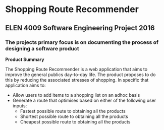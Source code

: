 # Shopping Route Recommender
## ELEN 4009 Software Engineering Project 2016
### The projects primary focus is on documenting the process of designing a software product

**Product Summary**

The Shopping Route Recommender is a web application that aims to improve the general publics day-to-day life. The product proposes to do this by reducing the associated stresses of shopping. In specific that application aims to:

- Allow users to add items to a shopping list on an adhoc basis
- Generate a route that optimises based on either of the following user inputs:
	- Fastest possible route to obtaining all the products
	- Shortest possible route to obtaining all the products
	- Cheapest possible route to obtaining all the products

